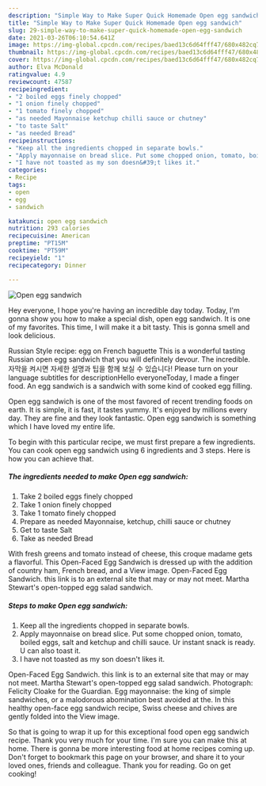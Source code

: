 ```yaml
---
description: "Simple Way to Make Super Quick Homemade Open egg sandwich"
title: "Simple Way to Make Super Quick Homemade Open egg sandwich"
slug: 29-simple-way-to-make-super-quick-homemade-open-egg-sandwich
date: 2021-03-26T06:10:54.641Z
image: https://img-global.cpcdn.com/recipes/baed13c6d64fff47/680x482cq70/open-egg-sandwich-recipe-main-photo.jpg
thumbnail: https://img-global.cpcdn.com/recipes/baed13c6d64fff47/680x482cq70/open-egg-sandwich-recipe-main-photo.jpg
cover: https://img-global.cpcdn.com/recipes/baed13c6d64fff47/680x482cq70/open-egg-sandwich-recipe-main-photo.jpg
author: Elva McDonald
ratingvalue: 4.9
reviewcount: 47587
recipeingredient:
- "2 boiled eggs finely chopped"
- "1 onion finely chopped"
- "1 tomato finely chopped"
- "as needed Mayonnaise ketchup chilli sauce or chutney"
- "to taste Salt"
- "as needed Bread"
recipeinstructions:
- "Keep all the ingredients chopped in separate bowls."
- "Apply mayonnaise on bread slice. Put some chopped onion, tomato, boiled eggs, salt and ketchup and chilli sauce. Ur instant snack is ready. U can also toast it."
- "I have not toasted as my son doesn&#39;t likes it."
categories:
- Recipe
tags:
- open
- egg
- sandwich

katakunci: open egg sandwich 
nutrition: 293 calories
recipecuisine: American
preptime: "PT15M"
cooktime: "PT59M"
recipeyield: "1"
recipecategory: Dinner

---
```



![Open egg sandwich](https://img-global.cpcdn.com/recipes/baed13c6d64fff47/680x482cq70/open-egg-sandwich-recipe-main-photo.jpg)

Hey everyone, I hope you're having an incredible day today. Today, I'm gonna show you how to make a special dish, open egg sandwich. It is one of my favorites. This time, I will make it a bit tasty. This is gonna smell and look delicious.

Russian Style recipe: egg on French baguette This is a wonderful tasting Russian open egg sandwich that you will definitely devour. The incredible. 자막을 켜시면 자세한 설명과 팁을 함께 보실 수 있습니다! Please turn on your language subtitles for descriptionHello everyoneToday, I made a finger food. An egg sandwich is a sandwich with some kind of cooked egg filling.

Open egg sandwich is one of the most favored of recent trending foods on earth. It is simple, it is fast, it tastes yummy. It's enjoyed by millions every day. They are fine and they look fantastic. Open egg sandwich is something which I have loved my entire life.


To begin with this particular recipe, we must first prepare a few ingredients. You can cook open egg sandwich using 6 ingredients and 3 steps. Here is how you can achieve that.

<!--inarticleads1-->

##### The ingredients needed to make Open egg sandwich:

1. Take 2 boiled eggs finely chopped
1. Take 1 onion finely chopped
1. Take 1 tomato finely chopped
1. Prepare as needed Mayonnaise, ketchup, chilli sauce or chutney
1. Get to taste Salt
1. Take as needed Bread


With fresh greens and tomato instead of cheese, this croque madame gets a flavorful. This Open-Faced Egg Sandwich is dressed up with the addition of country ham, French bread, and a View image. Open-Faced Egg Sandwich. this link is to an external site that may or may not meet. Martha Stewart&#39;s open-topped egg salad sandwich. 

<!--inarticleads2-->

##### Steps to make Open egg sandwich:

1. Keep all the ingredients chopped in separate bowls.
1. Apply mayonnaise on bread slice. Put some chopped onion, tomato, boiled eggs, salt and ketchup and chilli sauce. Ur instant snack is ready. U can also toast it.
1. I have not toasted as my son doesn&#39;t likes it.


Open-Faced Egg Sandwich. this link is to an external site that may or may not meet. Martha Stewart&#39;s open-topped egg salad sandwich. Photograph: Felicity Cloake for the Guardian. Egg mayonnaise: the king of simple sandwiches, or a malodorous abomination best avoided at the. In this healthy open-face egg sandwich recipe, Swiss cheese and chives are gently folded into the View image. 

So that is going to wrap it up for this exceptional food open egg sandwich recipe. Thank you very much for your time. I'm sure you can make this at home. There is gonna be more interesting food at home recipes coming up. Don't forget to bookmark this page on your browser, and share it to your loved ones, friends and colleague. Thank you for reading. Go on get cooking!
